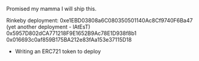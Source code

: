 Promised my mamma I will ship this.

Rinkeby deployment: 0xe1EBD03808a6C080350501140Ac8Cf9740F6Ba47 (yet another deployment - lAtEsT)
0x5957D802dCA771218F9E1652B9Ac78E1D938f8b1
0x016693c0af859B175BA212e83fAa153e37115D18

- Writing an ERC721 token to deploy
